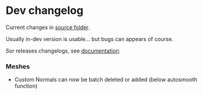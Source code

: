 # Dev changelog

Current changes in [source folder](https://github.com/Vinc3r/BlenderScripts/tree/master/nothing-is-3d).

Usually in-dev version is usable... but bugs can appears of course.

Sor releases changelogs, see [documentation](https://github.com/Vinc3r/ReTiCo/wiki/Changelog).

### Meshes

- Custom Normals can now be batch deleted or added (below autosmooth function)
